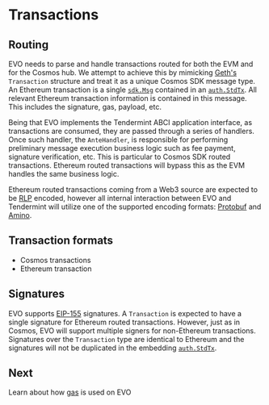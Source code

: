 # Transactions

## Routing

EVO needs to parse and handle transactions routed for both the EVM and for the Cosmos hub. We
attempt to achieve this by mimicking [Geth's](https://github.com/ethereum/go-ethereum) `Transaction`
structure and treat it as a unique Cosmos SDK message type. An Ethereum transaction is a single
[`sdk.Msg`](https://godoc.org/github.com/cosmos/cosmos-sdk/types#Msg) contained in an
[`auth.StdTx`](https://godoc.org/github.com/cosmos/cosmos-sdk/x/auth#StdTx). All relevant Ethereum
transaction information is contained in this message. This includes the signature, gas, payload,
etc.

Being that EVO implements the Tendermint ABCI application interface, as transactions are
consumed, they are passed through a series of handlers. Once such handler, the `AnteHandler`, is
responsible for performing preliminary message execution business logic such as fee payment,
signature verification, etc. This is particular to Cosmos SDK routed transactions. Ethereum routed
transactions will bypass this as the EVM handles the same business logic.

Ethereum routed transactions coming from a Web3 source are expected to be [RLP](./../core/encoding.md#rlp) encoded, however all
internal interaction between EVO and Tendermint will utilize one of the supported encoding
formats: [Protobuf](./../core/encoding.md#protocol-buffers) and [Amino](./../core/encoding.md#amino).

## Transaction formats

<!-- TODO: -->

- Cosmos transactions
- Ethereum transaction

## Signatures

EVO supports [EIP-155](https://github.com/ethereum/EIPs/blob/master/EIPS/eip-155.md)
signatures. A `Transaction` is expected to have a single signature for Ethereum routed transactions.
However, just as in Cosmos, EVO will support multiple signers for non-Ethereum transactions.
Signatures over the `Transaction` type are identical to Ethereum and the signatures will not be
duplicated in the embedding
[`auth.StdTx`](https://godoc.org/github.com/cosmos/cosmos-sdk/x/auth#StdTx).

## Next 

Learn about how [gas](./gas.md) is used on EVO 
